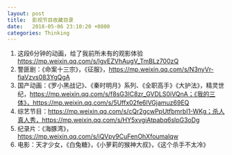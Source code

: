```yaml
---
layout: post
title:  影视节目收藏目录
date:   2018-05-06 23:10:20 +0800
categories: Thinking
---
```


1. 这段6分钟的动画，给了我前所未有的观影体验
https://mp.weixin.qq.com/s/lgvEZVhAugV_TmBLz700zQ
2. 警匪剧：《命案十三宗》，《征服》，https://mp.weixin.qq.com/s/N3nyVr-fiaVzvs083YgQgA
3. 国产动画：《罗小黑战记》、《秦时明月》系列、《全职高手》《大护法》，精灵世纪，https://mp.weixin.qq.com/s/f8sG3IC8zr_GVDLS0iVQnA；《我的三体》，https://mp.weixin.qq.com/s/5Uffx02fe6lVGjamuz69EQ
4. 综艺节目：https://mp.weixin.qq.com/s/cQr2gcwPpUtfbmrbI1-WKg；杀人真人秀，https://mp.weixin.qq.com/s/HY5xvgiAtpabq6slpG3oDg
5. 纪录片：《海豚湾》，https://mp.weixin.qq.com/s/iQVpy9CuFenOhXfoumalqw
6. 电影：天才少女，《白兔糖》，《小萝莉的猴神大叔》，《这个杀手不太冷》
